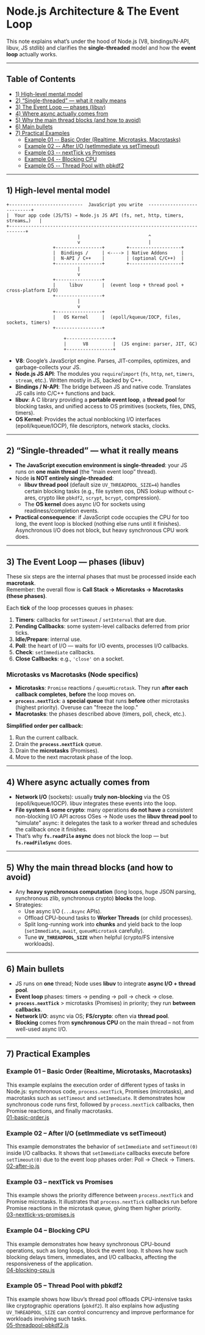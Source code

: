 # Node.js Architecture & The Event Loop

This note explains what’s under the hood of Node.js (V8, bindings/N-API, libuv, JS stdlib) and clarifies the **single-threaded** model and how the **event loop** actually works.

---

## Table of Contents

- [1) High-level mental model](#1-high-level-mental-model)
- [2) “Single-threaded” — what it really means](#2-single-threaded--what-it-really-means)
- [3) The Event Loop — phases (libuv)](#3-the-event-loop--phases-libuv)
- [4) Where async actually comes from](#4-where-async-actually-comes-from)
- [5) Why the main thread blocks (and how to avoid)](#5-why-the-main-thread-blocks-and-how-to-avoid)
- [6) Main bullets](#6-main-bullets)
- [7) Practical Examples](#7-practical-examples)
  - [Example 01 -- Basic Order (Realtime, Microtasks, Macrotasks)](#example-01--basic-order-realtime-microtasks-macrotasks)
  - [Example 02 -- After I/O (setImmediate vs setTimeout)](#example-02--after-io-setimmediate-vs-settimeout)
  - [Example 03 -- nextTick vs Promises](#example-03--nexttick-vs-promises)
  - [Example 04 -- Blocking CPU](#example-04--blocking-cpu)
  - [Example 05 -- Thread Pool with pbkdf2](#example-05--thread-pool-with-pbkdf2)

---

## 1) High-level mental model

```
+---------------------------  JavaScript you write  ---------------------------+
|  Your app code (JS/TS) → Node.js JS API (fs, net, http, timers, streams…)   |
+----------------------------------------------------------------------------+
                          |                         ^
                          v                         |
                 +-----------------+        +-------------------+
                 |  Bindings /     | <----> | Native Addons     |
                 |  N-API / C++    |        | (optional C/C++)  |
                 +-----------------+        +-------------------+
                          |
                          v
                 +-----------------+
                 |     libuv       |  (event loop + thread pool + cross-platform I/O)
                 +-----------------+
                          |
                          v
                 +-----------------+
                 |   OS Kernel     |  (epoll/kqueue/IOCP, files, sockets, timers)
                 +-----------------+

                     +-----------------+
                     |      V8         |  (JS engine: parser, JIT, GC)
                     +-----------------+
```

- **V8**: Google’s JavaScript engine. Parses, JIT-compiles, optimizes, and garbage-collects your JS.
- **Node.js JS API**: The modules you `require`/`import` (`fs`, `http`, `net`, `timers`, `stream`, etc.). Written mostly in JS, backed by C++.
- **Bindings / N-API**: The bridge between JS and native code. Translates JS calls into C/C++ functions and back.
- **libuv**: A C library providing a **portable event loop**, a **thread pool** for blocking tasks, and unified access to OS primitives (sockets, files, DNS, timers).
- **OS Kernel**: Provides the actual nonblocking I/O interfaces (epoll/kqueue/IOCP), file descriptors, network stacks, clocks.

---

## 2) “Single-threaded” — what it really means

- **The JavaScript execution environment is single-threaded**: your JS runs on **one main thread** (the “main event loop” thread).
- Node **is NOT entirely single-threaded**:
  - **libuv thread pool** (default size `UV_THREADPOOL_SIZE=4`) handles certain blocking tasks (e.g., file system ops, DNS lookup without c-ares, crypto like `pbkdf2`, `scrypt`, `bcrypt`, compression).
  - The **OS kernel** does async I/O for sockets using readiness/completion events.
- **Practical consequence**: if JavaScript code occupies the CPU for too long, the event loop is blocked (nothing else runs until it finishes). Asynchronous I/O does not block, but heavy synchronous CPU work does.

---

## 3) The Event Loop — phases (libuv)

These six steps are the internal phases that must be processed inside each **macrotask**.  
Remember: the overall flow is **Call Stack → Microtasks → Macrotasks (these phases)**.

Each **tick** of the loop processes queues in phases:

1. **Timers**: callbacks for `setTimeout` / `setInterval` that are due.
2. **Pending Callbacks**: some system-level callbacks deferred from prior ticks.
3. **Idle/Prepare**: internal use.
4. **Poll**: the heart of I/O — waits for I/O events, processes I/O callbacks.
5. **Check**: `setImmediate` callbacks.
6. **Close Callbacks**: e.g., `'close'` on a socket.

### Microtasks vs Macrotasks (Node specifics)
- **Microtasks**: `Promise` reactions / `queueMicrotask`. They run **after each callback completes**, **before** the loop moves on.
- **`process.nextTick`**: a **special queue** that runs **before** other microtasks (highest priority). Overuse can "freeze the loop."
- **Macrotasks**: the phases described above (timers, poll, check, etc.).

**Simplified order per callback:**
1. Run the current callback.  
2. Drain the **`process.nextTick`** queue.  
3. Drain the **microtasks** (Promises).  
4. Move to the next macrotask phase of the loop.  

---

## 4) Where async actually comes from

- **Network I/O** (sockets): usually **truly non-blocking** via the OS (epoll/kqueue/IOCP). libuv integrates these events into the loop.
- **File system & some crypto**: many operations **do not have** a consistent non-blocking I/O API across OSes → Node uses the **libuv thread pool** to “simulate” async: it delegates the task to a worker thread and schedules the callback once it finishes.
- That’s why **`fs.readFile` async** does not block the loop — but **`fs.readFileSync`** does.

---

## 5) Why the main thread blocks (and how to avoid)

- Any **heavy synchronous computation** (long loops, huge JSON parsing, synchronous zlib, synchronous crypto) **blocks** the loop.
- Strategies:
  - Use async I/O (`...Async` APIs).
  - Offload CPU-bound tasks to **Worker Threads** (or child processes).
  - Split long-running work into **chunks** and yield back to the loop (`setImmediate`, `await`, `queueMicrotask` carefully).
  - Tune **`UV_THREADPOOL_SIZE`** when helpful (crypto/FS intensive workloads).

---

## 6) Main bullets

- JS runs on **one** thread; Node uses **libuv** to integrate **async I/O + thread pool**.
- **Event loop** phases: timers → pending → poll → check → close.  
- **`process.nextTick`** > microtasks (Promises) in priority; they run **between callbacks**.  
- **Network I/O**: async via OS; **FS/crypto**: often via **thread pool**.  
- **Blocking** comes from **synchronous CPU** on the main thread – not from well-used async I/O.

---

## 7) Practical Examples

### Example 01 – Basic Order (Realtime, Microtasks, Macrotasks)

This example explains the execution order of different types of tasks in Node.js: synchronous code, `process.nextTick`, Promises (microtasks), and macrotasks such as `setTimeout` and `setImmediate`. It demonstrates how synchronous code runs first, followed by `process.nextTick` callbacks, then Promise reactions, and finally macrotasks.  
[01-basic-order.js](./examples/01-basic-order.js)

### Example 02 – After I/O (setImmediate vs setTimeout)

This example demonstrates the behavior of `setImmediate` and `setTimeout(0)` inside I/O callbacks. It shows that `setImmediate` callbacks execute before `setTimeout(0)` due to the event loop phases order: Poll → Check → Timers.  
[02-after-io.js](./examples/02-after-io.js)

### Example 03 – nextTick vs Promises

This example shows the priority difference between `process.nextTick` and Promise microtasks. It illustrates that `process.nextTick` callbacks run before Promise reactions in the microtask queue, giving them higher priority.  
[03-nexttick-vs-promises.js](./examples/03-nexttick-vs-promises.js)

### Example 04 – Blocking CPU

This example demonstrates how heavy synchronous CPU-bound operations, such as long loops, block the event loop. It shows how such blocking delays timers, immediates, and I/O callbacks, affecting the responsiveness of the application.  
[04-blocking-cpu.js](./examples/04-blocking-cpu.js)

### Example 05 – Thread Pool with pbkdf2

This example shows how libuv’s thread pool offloads CPU-intensive tasks like cryptographic operations (`pbkdf2`). It also explains how adjusting `UV_THREADPOOL_SIZE` can control concurrency and improve performance for workloads involving such tasks.  
[05-threadpool-pbkdf2.js](./examples/05-threadpool-pbkdf2.js)
